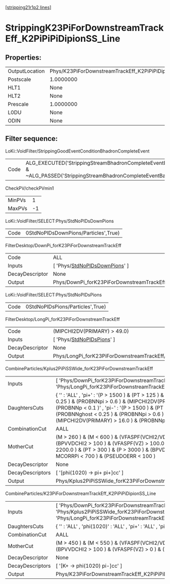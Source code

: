 [[stripping21r1p2 lines]](./stripping21r1p2-index)

# StrippingK23PiForDownstreamTrackEff_K2PiPiPiDipionSS_Line

## Properties:

|                |                                                                 |
|----------------|-----------------------------------------------------------------|
| OutputLocation | Phys/K23PiForDownstreamTrackEff_K2PiPiPiDipionSS_Line/Particles |
| Postscale      | 1.0000000                                                       |
| HLT1           | None                                                            |
| HLT2           | None                                                            |
| Prescale       | 1.0000000                                                       |
| L0DU           | None                                                            |
| ODIN           | None                                                            |

## Filter sequence:

LoKi::VoidFilter/StrippingGoodEventConditionBhadronCompleteEvent

|      |                                                                                                                          |
|------|--------------------------------------------------------------------------------------------------------------------------|
| Code | ALG_EXECUTED('StrippingStreamBhadronCompleteEventBadEvent') & ~ALG_PASSED('StrippingStreamBhadronCompleteEventBadEvent') |

CheckPV/checkPVmin1

|        |     |
|--------|-----|
| MinPVs | 1   |
| MaxPVs | -1  |

LoKi::VoidFilter/SELECT:Phys/StdNoPIDsDownPions

|      |                                      |
|------|--------------------------------------|
| Code | 0StdNoPIDsDownPions/Particles',True) |

FilterDesktop/DownPi_forK23PiForDownstreamTrackEff

|                 |                                                                                         |
|-----------------|-----------------------------------------------------------------------------------------|
| Code            | ALL                                                                                     |
| Inputs          | [ 'Phys/[StdNoPIDsDownPions](./stripping21r1p2-commonparticles-stdnopidsdownpions)' ] |
| DecayDescriptor | None                                                                                    |
| Output          | Phys/DownPi_forK23PiForDownstreamTrackEff/Particles                                     |

LoKi::VoidFilter/SELECT:Phys/StdNoPIDsPions

|      |                                  |
|------|----------------------------------|
| Code | 0StdNoPIDsPions/Particles',True) |

FilterDesktop/LongPi_forK23PiForDownstreamTrackEff

|                 |                                                                                 |
|-----------------|---------------------------------------------------------------------------------|
| Code            | (MIPCHI2DV(PRIMARY) \> 49.0)                                                    |
| Inputs          | [ 'Phys/[StdNoPIDsPions](./stripping21r1p2-commonparticles-stdnopidspions)' ] |
| DecayDescriptor | None                                                                            |
| Output          | Phys/LongPi_forK23PiForDownstreamTrackEff/Particles                             |

CombineParticles/Kplus2PiPiSSWide_forK23PiForDownstreamTrackEff

|                  |                                                                                                                                                                                                                                                                                                    |
|------------------|----------------------------------------------------------------------------------------------------------------------------------------------------------------------------------------------------------------------------------------------------------------------------------------------------|
| Inputs           | [ 'Phys/DownPi_forK23PiForDownstreamTrackEff' , 'Phys/LongPi_forK23PiForDownstreamTrackEff' ]                                                                                                                                                                                                    |
| DaughtersCuts    | { '' : 'ALL' , 'pi+' : '(P \> 1500 ) & (PT \> 125 ) & (PROBNNghost \< 0.25 ) & (PROBNNpi \> 0.6 ) & (MIPCHI2DV(PRIMARY) \> 16.0 ) & (PROBNNp \< 0.1 )' , 'pi-' : '(P \> 1500 ) & (PT \> 125 ) & (PROBNNghost \< 0.25 ) & (PROBNNpi \> 0.6 ) & (MIPCHI2DV(PRIMARY) \> 16.0 ) & (PROBNNp \< 0.1 )' } |
| CombinationCut   | AALL                                                                                                                                                                                                                                                                                               |
| MotherCut        | (M \> 260 ) & (M \< 600 ) & (VFASPF(VCHI2/VDOF) \< 2 ) & (BPVVDCHI2 \> 100 ) & (VFASPF(VZ) \> 100.0 ) & (VFASPF(VZ) \< 2200.0 ) & (PT \> 300 ) & (P \> 3000 ) & (BPVDIRA \> 0.9995 ) & ( MCORRPi \< 700 ) & (PSEUDOERR \< 100 )                                                                    |
| DecayDescriptor  | None                                                                                                                                                                                                                                                                                               |
| DecayDescriptors | [ '[phi(1020) -\> pi+ pi+]cc' ]                                                                                                                                                                                                                                                                |
| Output           | Phys/Kplus2PiPiSSWide_forK23PiForDownstreamTrackEff/Particles                                                                                                                                                                                                                                      |

CombineParticles/K23PiForDownstreamTrackEff_K2PiPiPiDipionSS_Line

|                  |                                                                                                                                                         |
|------------------|---------------------------------------------------------------------------------------------------------------------------------------------------------|
| Inputs           | [ 'Phys/DownPi_forK23PiForDownstreamTrackEff' , 'Phys/Kplus2PiPiSSWide_forK23PiForDownstreamTrackEff' , 'Phys/LongPi_forK23PiForDownstreamTrackEff' ] |
| DaughtersCuts    | { '' : 'ALL' , 'phi(1020)' : 'ALL' , 'pi+' : 'ALL' , 'pi-' : 'ALL' }                                                                                    |
| CombinationCut   | AALL                                                                                                                                                    |
| MotherCut        | (M \> 450 ) & (M \< 550 ) & (VFASPF(VCHI2/VDOF) \< 5 ) & (BPVVDCHI2 \> 100 ) & (VFASPF(VZ) \> 0 ) & (VFASPF(VZ) \< 2200 )                               |
| DecayDescriptor  | None                                                                                                                                                    |
| DecayDescriptors | [ '[K+ -\> phi(1020) pi-]cc' ]                                                                                                                      |
| Output           | Phys/K23PiForDownstreamTrackEff_K2PiPiPiDipionSS_Line/Particles                                                                                         |
